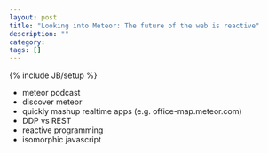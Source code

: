 ```yaml
---
layout: post
title: "Looking into Meteor: The future of the web is reactive"
description: ""
category: 
tags: []
---
```

{% include JB/setup %}

- meteor podcast
- discover meteor
- quickly mashup realtime apps (e.g. office-map.meteor.com)
- DDP vs REST
- reactive programming
- isomorphic javascript